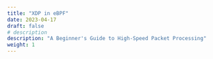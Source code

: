 ```yaml
---
title: "XDP in eBPF"
date: 2023-04-17
draft: false
# description
description: "A Beginner's Guide to High-Speed Packet Processing"
weight: 1
---
```

